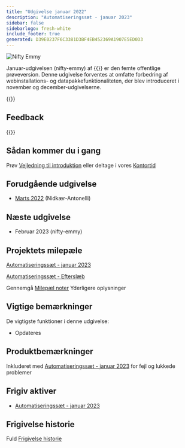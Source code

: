 ```yaml
---
title: "Udgivelse januar 2022"
description: "Automatiseringssæt - januar 2023"
sidebar: false
sidebarlogo: fresh-white
include_footer: true
generated: D39E0237F6C3381D3BF4EB452369A1907E5ED0D3
---
```


<div class="optional">

![Nifty Emmy](/images/nifty-emmy.png)

Januar-udgivelsen (nifty-emmy) af {{<product-name>}} er den femte offentlige prøveversion. Denne udgivelse forventes at omfatte forbedring af webinstallations- og datapakkefunktionaliteten, der blev introduceret i november og december-udgivelserne.

</div>

<div class="optional">

{{<presentationStyles>}}

## Feedback

{{<questions name="/content/da/releases/january-2023.json" completed="Tak, fordi du gav feedback" shownavigationbuttons="false" locale="da">}}

</div>

<div class="optional">

## Sådan kommer du i gang

Prøv [Vejledning til introduktion](/da/get-started) eller deltage i vores [Kontortid](/da/office-hours)

## Forudgående udgivelse

- [Marts 2022](/da/releases/december-2022) (Nidkær-Antonelli)

## Næste udgivelse

- Februar 2023 (nifty-emmy)

## Projektets milepæle

[Automatiseringssæt - januar 2023](https://github.com/orgs/microsoft/projects/486/views/9)

[Automatiseringssæt - Efterslæb](https://github.com/orgs/microsoft/projects/486/views/1)

Gennemgå [Milepæl noter](/da/releases/milestones) Yderligere oplysninger

## Vigtige bemærkninger

De vigtigste funktioner i denne udgivelse:

- Opdateres

## Produktbemærkninger

Inkluderet med [Automatiseringssæt - januar 2023](https://github.com/microsoft/powercat-automation-kit/releases/tag/AutomationKit-January2023) for fejl og lukkede problemer

## Frigiv aktiver

- [Automatiseringssæt - januar 2023](https://github.com/microsoft/powercat-automation-kit/releases/tag/AutomationKit-January2023)

## Frigivelse historie

Fuld [Frigivelse historie](/da/releases)

</div>
